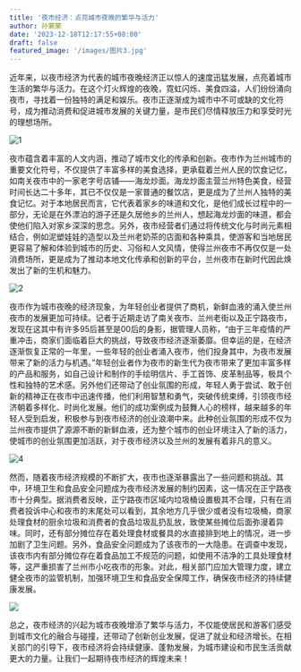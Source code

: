 ```yaml
---
title: '夜市经济：点亮城市夜晚的繁华与活力'
author: 孙蒙蒙
date: '2023-12-18T12:17:55+08:00'
draft: false
featured_image: '/images/图片3.jpg'
---
```


近年来，以夜市经济为代表的城市夜晚经济正以惊人的速度迅猛发展，点亮着城市生活的繁华与活力。在这个灯火辉煌的夜晚，霓虹闪烁、美食四溢，人们纷纷涌向夜市，寻找着一份独特的满足和娱乐。夜市正逐渐成为城市中不可或缺的文化符号，成为推动消费和促进城市发展的关键力量，是市民们尽情释放压力和享受时光的理想场所。

![1](https://ts1.cn.mm.bing.net/th/id/R-C.fc1e4b089ef7ea8c90d85cb39876862c?rik=w2ieT7snjH3Cog&riu=http%3a%2f%2fwlcf.cttv.co%2fContent%2fupload%2fimage%2f20220421%2f202204210836151432.jpg&ehk=L5mp8sL09AbclDuAvtkAUlZ3QTlLBNw%2fBn8RXoWm99I%3d&risl=&pid=ImgRaw&r=0)

夜市蕴含着丰富的人文内涵，推动了城市文化的传承和创新。夜市作为兰州城市的重要文化符号，不仅提供了丰富多样的美食选择，更承载着兰州人民的饮食记忆，如南关夜市中的一家老字号店铺——海龙炒面。海龙炒面主营兰州特色美食，经营时间长达二十多年，其已不仅仅是一家普通的餐饮店，更是成为了兰州人独特的美食记忆。对于本地居民而言，它代表着家乡的味道和文化，是他们成长过程中的一部分，无论是在外漂泊的游子还是久居他乡的兰州人，想起海龙炒面的味道，都会使他们陷入对家乡深深的思念。另外，夜市经营者们通过将传统文化与时尚元素相结合，例如泥塑娃娃的造型以及兰州老奶茶的店面和各种乘具，使游客和当地居民更容易了解和体验到城市的历史、习俗和人文风情，使得兰州夜市不再仅仅是一处消费场所，更是成为了推动本地文化传承和创新的平台，兰州夜市在新时代因此焕发出了新的生机和魅力。

![2](https://ts1.cn.mm.bing.net/th/id/R-C.fddc516b3b90e225f52b9bf58fbeb777?rik=rlyYpST3s6rbCg&riu=http%3a%2f%2fn.sinaimg.cn%2fsinacn20122%2f87%2fw1080h607%2f20190926%2f3bd0-ifffqun9727696.jpg&ehk=lgqP42aiI34UW2JfgDT32s09gcP1ztQnc7aH9A5kf44%3d&risl=&pid=ImgRaw&r=0)

夜市作为城市夜晚的经济现象，为年轻创业者提供了商机，新鲜血液的涌入使兰州夜市的发展更加可持续。记者于近期走访了南关夜市、兰州老街以及正宁路夜市，发现在这其中有许多95后甚至是00后的身影，据管理人员称，“由于三年疫情的严重冲击，商家们面临着巨大的挑战，导致夜市经济逐渐萎靡。但幸运的是，在经济逐渐恢复正常的一年里，一些年轻的创业者涌入夜市，他们投身其中，为夜市发展带来了新的活力与机遇。”年轻创业者作为夜市的新生代为夜市带来了更加丰富多样的产品和服务，如自己设计和制作的手绘明信片、手工首饰、皮革制品等，极具个性和独特的艺术感。另外他们还带动了创业氛围的形成，年轻人勇于尝试、敢于创新的精神正在夜市中迅速传播，他们利用智慧和勇气，突破传统束缚，引领夜市经济朝着多样化、时尚化发展。他们的成功案例成为鼓舞人心的榜样，越来越多的年轻人受到启发，积极参与到夜市经济的创业浪潮中来。此种创业氛围的形成不仅为兰州夜市提供了源源不断的新鲜血液，还为整个城市的创业环境注入了新的活力，使城市的创业氛围更加活跃，对于夜市经济以及兰州的发展有着非凡的意义。

![4](https://ts1.cn.mm.bing.net/th/id/R-C.0ad5eb890ff84363112a28d128b9ec9e?rik=3000HGuHvVjrgw&riu=http%3a%2f%2fpic.gansudaily.com.cn%2f003%2f003%2f712%2f00300371299_849f329a.jpg&ehk=4CL7yjEOLbq6bgpqWHtRxcm%2bAkl89%2fhu%2fpEHBrWZ6nQ%3d&risl=&pid=ImgRaw&r=0)

然而，随着夜市经济规模的不断扩大，夜市也逐渐暴露出了一些问题和挑战。其中，环境卫生和食品安全问题成为夜市经济发展的制约因素，这一情况在正宁路夜市十分典型。据消费者反映，正宁路夜市区域内垃圾桶设置极其不合理，只有在消费者投诉中心和夜市的末尾处可以看到，其余地方几乎很少或者没有垃圾桶，商家处理食材的厨余垃圾和消费者的食品垃圾乱扔乱放，致使某些摊位后面弥漫着异味。同时，还有部分摊位存在着处理食材或餐具的水直接排到地上的情况，进一步加剧了卫生问题。另外，食品安全问题成为了该夜市的一大隐患。在调查中发现，该夜市内有部分摊位存在着食品加工不规范的问题，如使用不洁净的工具处理食材等，这严重损害了兰州市小吃夜市的形象。对此，相关部门应加大管理力度，建立健全夜市的监管机制，加强环境卫生和食品安全保障工作，确保夜市经济的持续健康发展。

![](/images/图片1.jpg)

总之，夜市经济的兴起为城市夜晚增添了繁华与活力，不仅能使居民和游客们感受到城市文化的融合与碰撞，还带动了创新创业发展，促进了就业和经济增长。在相关部门的引导下，夜市经济将会持续健康、蓬勃发展，为城市建设和市民生活贡献更大的力量。让我们一起期待夜市经济的辉煌未来！